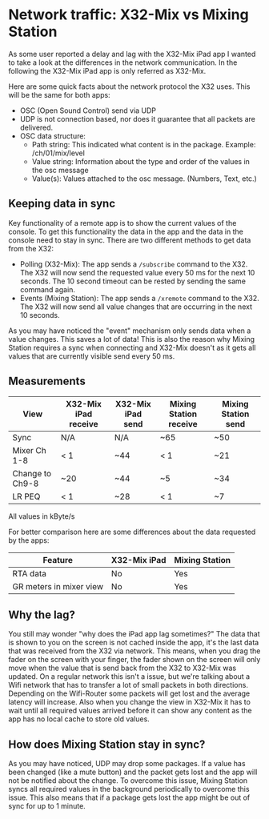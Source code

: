 # Network traffic: X32-Mix vs Mixing Station

As some user reported a delay and lag with the X32-Mix iPad app I wanted to take a look at the differences in the network communication.
In the following the X32-Mix iPad app is only referred as X32-Mix.

Here are some quick facts about the network protocol the X32 uses. This will be the same for both apps:

- OSC (Open Sound Control) send via UDP
- UDP is not connection based, nor does it guarantee that all packets are delivered.
- OSC data structure: 
	- Path string: This indicated what content is in the package. Example: /ch/01/mix/level
	- Value string: Information about the type and order of the values in the osc message
	- Value(s): Values attached to the osc message. (Numbers, Text, etc.)



## Keeping data in sync
Key functionality of a remote app is to show the current values of the console. To get this functionality the data in the app and the data in the console need to stay in sync.
There are two different methods to get data from the X32:
  - Polling (X32-Mix): The app sends a `/subscribe` command to the X32. The X32 will now send the requested value every 50 ms for the next 10 seconds. The 10 second timeout can be rested by sending the same command again.
  - Events (Mixing Station): The app sends a `/xremote` command to the X32. The X32 will now send all value changes that are occurring in the next 10 seconds.

As you may have noticed the "event" mechanism only sends data when a value changes. This saves a lot of data! This is also the reason why Mixing Station requires a sync when connecting and X32-Mix doesn't as it gets all values that are currently visible send every 50 ms.


## Measurements

| View | X32-Mix iPad receive  | X32-Mix iPad send | Mixing Station receive | Mixing Station send |
| -- | -- | -- | -- | -- |
| Sync | N/A | N/A | ~65 | ~50 |
| Mixer Ch 1-8 |  < 1 | ~44 | < 1 | ~21 |
| Change to Ch9-8 |  ~20 | ~44 | ~5 | ~34 |
| LR PEQ |  < 1 |  ~28 |  < 1 | ~7 |

All values in kByte/s


For better comparison here are some differences about the data requested by the apps:

| Feature | X32-Mix iPad | Mixing Station |
| -- | -- | -- |
| RTA data | No | Yes |
| GR meters in mixer view | No | Yes |



## Why the lag?
You still may wonder "why does the iPad app lag sometimes?"
The data that is shown to you on the screen is not cached inside the app, it's the last data that was received from the X32 via network.
This means, when you drag the fader on the screen with your finger, the fader shown on the screen will only move when the value that is send back from the X32 to X32-Mix was updated. On a regular network this isn't a issue, but we're talking about a Wifi network that has to transfer a lot of small packets in both directions. Depending on the Wifi-Router some packets will get lost and the average latency will increase. Also when you change the view in X32-Mix it has to wait until all required values arrived before it can show any content as the app has no local cache to store old values.


## How does Mixing Station stay in sync?
As you may have noticed, UDP may drop some packages. If a value has been changed (like a mute button) and the packet gets lost and the app will not be notified about the change. To overcome this issue, Mixing Station syncs all required values in the background periodically to overcome this issue.
This also means that if a package gets lost the app might be out of sync for up to 1 minute.